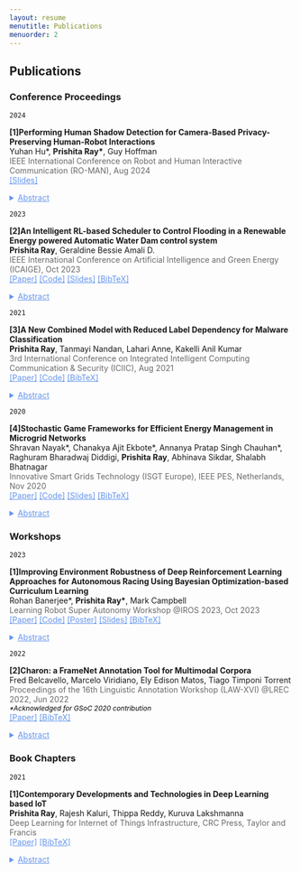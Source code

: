```yaml
---
layout: resume
menutitle: Publications
menuorder: 2
---
```

<a></a>
## Publications

### Conference Proceedings

`2024`
<div>
<p><b>[1]Performing Human Shadow Detection for Camera-Based Privacy-Preserving Human-Robot Interactions</b>
<br>Yuhan Hu*, <b>Prishita Ray*</b>, Guy Hoffman
<br><a style="font-size: 14px; color:dimgray">IEEE International Conference on Robot and Human Interactive Communication (RO-MAN), Aug 2024</a> 
<br><a href="https://docs.google.com/presentation/d/19xeVP36knUt6FafcNknCALdc3voUVRWH/edit?usp=drive_link&ouid=111359296540203835691&rtpof=true&sd=true" style="color: cornflowerblue;font-size: 14px;text-align: right;">[Slides]</a>
<details><summary style="color: cornflowerblue;font-size: 14px;text-decoration: underline;">Abstract</summary><p><a style="font-size: 14px;">Home robots are envisioned to provide in-home assistance for older adults and other people who may need help with daily tasks. To gather information for inferring user status, robots typically require cameras to detect human subjects, track their positions, and recognize their activities or poses. However, having cameras in personal spaces, such as homes, could pose privacy concerns and risks due to the potential misuse or compromise of personal image data. It can also lead to psychological unease and feelings of insecurity, stemming from the fear of being watched and recorded. To address this issue, this paper proposes a method for preserving privacy based on physically obstructing the robot’s camera image and computer vision methods for detection and tracking of humans in these obstructed images. We present a hardware platform that includes a semi-transparent physical layer in front of the robot’s cameras to obtain privacy-preserving shadow images, and a software framework that uses a pre-trained EfficientNet, retrained with a newly-collected dataset of human shadow images for detecting and tracking human subjects. The testing results reveal that the network achieves reliable accuracy in detecting humans from various distances and angles, and it can be applied to a new subject that it has never seen before. Finally, the algorithm is implemented in a gaze-based human- robot interaction scenario, demonstrating its ability to track humans in real time while preserving privacy.
</a></p></details></p>
</div>

`2023`
<div>
<p><b>[2]An Intelligent RL-based Scheduler to Control Flooding in a Renewable Energy powered Automatic Water Dam control system</b>
<br><b>Prishita Ray</b>, Geraldine Bessie Amali D.
<br><a style="font-size: 14px; color:dimgray">IEEE International Conference on Artificial Intelligence and Green Energy (ICAIGE), Oct 2023</a> 
<br><a href="https://ieeexplore.ieee.org/document/10346395" style="color: cornflowerblue;font-size: 14px;text-align: right;">[Paper]</a> <a href="https://github.com/PRISHIta123/Scheduling_Algorithms_for_Water_Dam_Controller" style="color: cornflowerblue;font-size: 14px;text-align: right;">[Code]</a> <a href="https://docs.google.com/presentation/d/1-KupX07XFWAU4yXprY1rLH8TKw3Uvklu/edit?usp=drive_link&ouid=111359296540203835691&rtpof=true&sd=true" style="color: cornflowerblue;font-size: 14px;text-align: right;">[Slides]</a> <a href="https://PRISHIta123.github.io/bib/5.bib" style="color: cornflowerblue;font-size: 14px;text-align: right;">[BibTeX]</a>
<details><summary style="color: cornflowerblue;font-size: 14px;text-decoration: underline;">Abstract</summary><p><a style="font-size: 14px;">The use of non-renewable energy to operate large-scale systems is proving detrimental to the environment through pollution as well as leading to its depletion. As an alternative, the focus of industries, both private and public, is shifting towards the profitable use of renewable energy sources where it is available in abundance for such purposes. Water dams have been built above rivers to tap this natural resource to supply water to the nearby population. However, in the rainy season, excessive flooding wreaks havoc in the surrounding areas, leading to crop failures, damage to households and dam infrastructure. To counter this problem, this paper proposes an intelligent scheduler for an efficient renewable-energy powered automatic water dam control system which is modelled as a non-convex optimization problem. The scheduler uses the Soft Actor Critic with Emphasized Recent Experience and Prioritized Experience Replay Scheduler (SEPS), as the automatic Reinforcement Learning (RL) based scheduling algorithm to manage flooding in the control system through irrigation, hydroelectricity generation and reservoir storage such that it can sufficiently satisfy the needs of domestic households while also ensuring its efficient working. Simulated sensor readings record the current state of the environment and the proposed scheduler can make decisions based on these environmental variables with less human oversight and great accuracy. Experimental results clearly indicate that the SEPS scheduler outperforms its RL counterpart Proximal Policy Optimization Scheduler (PPOS) and the Natural Evolution Strategies Scheduler (NESS) in terms of average rewards obtained
for managing floods efficiently and using renewable energy to run the control system.</a></p></details></p>
</div>

`2021`
<div>
<p><b>[3]A New Combined Model with Reduced Label Dependency for Malware Classification</b>
<br><b>Prishita Ray</b>, Tanmayi Nandan, Lahari Anne, Kakelli Anil Kumar
<br><a style="font-size: 14px; color:dimgray">3rd International Conference on Integrated Intelligent Computing Communication & Security (ICIIC), Aug 2021</a> 
<br><a href="https://www.atlantis-press.com/proceedings/iciic-21/125960833" style="color: cornflowerblue;font-size: 14px;text-align: right;">[Paper]</a> <a href="https://github.com/PRISHIta123/RAELN" style="color: cornflowerblue;font-size: 14px;text-align: right;">[Code]</a> <a href="https://PRISHIta123.github.io/bib/1.bib" style="color: cornflowerblue;font-size: 14px;text-align: right;">[BibTeX]</a><details><summary style="color: cornflowerblue;font-size: 14px;text-decoration: underline;">Abstract</summary><p><a style="font-size: 14px;">With the technological advancements in recent times, security threats caused by malware are increasing with no bounds. The first step performed by security analysts for the detection and mitigation of malware is its classification. This paper aims to classify network intrusion malware using new-age machine learning techniques with Reduced label dependency and identifies the most effective combination of feature selection and classification technique for this purpose. The proposed model, L2 Regularized Autoencoder Enabled Ladder Networks Classifier (RAELN-Classifier), is developed based on a combinatory analysis of various feature selection techniques like FSFC, variants of autoencoders and semi-supervised classification techniques such as ladder networks. The model is trained and tested over UNSW-NB15 and benchmark NSL-KDD datasets for accurate real time model performance evaluation using overall accuracy as well as per-class accuracy and was found to result in higher accuracy compared to similar baseline and state-of-the-art models.</a></p></details></p>
</div>

`2020`
<p><b>[4]Stochastic Game Frameworks for Efficient Energy Management in Microgrid Networks</b>
<br>Shravan Nayak*, Chanakya Ajit Ekbote*, Annanya Pratap Singh Chauhan*, Raghuram Bharadwaj Diddigi, <b>Prishita Ray</b>, Abhinava Sikdar, Shalabh Bhatnagar
<br><a style="font-size: 14px; color: dimgray;">Innovative Smart Grids Technology (ISGT Europe), IEEE PES, Netherlands, Nov 2020</a>
<br><a href="https://ieeexplore.ieee.org/document/9248952" style="color: cornflowerblue;font-size: 14px;">[Paper]</a> <a href="https://github.com/raghudiddigi/SmartGrids-DynamicPricing" style="color: cornflowerblue;font-size: 14px;">[Code]</a> <a href="https://drive.google.com/file/d/1M6-KN1HnLW-Esumh0SwS5IlRSPnCzLDt/view?usp=drive_link" style="color: cornflowerblue;font-size: 14px;">[Slides]</a> <a href="https://PRISHIta123.github.io/bib/2.bib" style="color: cornflowerblue;font-size: 14px;">[BibTeX]</a> <details><summary style="color: cornflowerblue;font-size: 14px;text-decoration: underline;">Abstract</summary><p><a style="font-size: 14px;">We consider the problem of energy management in microgrid networks. A microgrid is capable of generating power from a renewable resource and is responsible for handling the demands of its dedicated customers. Owing to the variable nature of renewable generation and the demands of the customers, it becomes imperative that each microgrid optimally manages its energy. This involves intelligently scheduling the demands at the customer side, selling (when there is a surplus) and buying (when there is a deficit) the power from its neighboring microgrids depending on its current and future needs. In this work, we formulate the problems of demand and battery scheduling, energy trading and dynamic pricing (where we allow the microgrids to decide the price of the transaction depending on their current configuration of demand and renewable energy) in the framework of stochastic games. Subsequently, we propose a novel approach that makes use of independent learners Deep Q-learning algorithm to solve this problem.</a></p></details></p>

### Workshops

`2023`
<div>
<p><b>[1]Improving Environment Robustness of Deep Reinforcement Learning Approaches for Autonomous Racing Using Bayesian Optimization-based Curriculum Learning</b>
<br>Rohan Banerjee*, <b>Prishita Ray*</b>, Mark Campbell
<br><a style="font-size: 14px; color:dimgray">Learning Robot Super Autonomy Workshop @IROS 2023, Oct 2023</a>
<br><a href="https://arxiv.org/abs/2312.10557" style="color: cornflowerblue;font-size: 14px;text-align: right;">[Paper]</a> <a href="https://github.com/PRISHIta123/Curriculum_RL_for_Driving" style="color: cornflowerblue;font-size: 14px;text-align: right;">[Code]</a> <a href="https://drive.google.com/file/d/1fXGKir9r_1EzaRv0HqWHmxkEB0n4X23E/view?usp=drive_link" style="color: cornflowerblue;font-size: 14px;text-align: right;">[Poster]</a> <a href="https://docs.google.com/presentation/d/1skxh2Mctxq9yF8HOqAb9whKs9hn3LApB/edit?usp=drive_link&ouid=111359296540203835691&rtpof=true&sd=true" style="color: cornflowerblue;font-size: 14px;text-align: right;">[Slides]</a> <a href="https://PRISHIta123.github.io/bib/6.bib" style="color: cornflowerblue;font-size: 14px;text-align: right;">[BibTeX]</a>
<details><summary style="color: cornflowerblue;font-size: 14px;text-decoration: underline;">Abstract</summary><p><a style="font-size: 14px;">Deep reinforcement learning (RL) approaches have been broadly applied to a large number of robotics tasks, such as robot manipulation and autonomous driving. However, an open problem in deep RL is learning policies that are robust to variations in the environment, which is an important condition for such systems to be deployed into real-world, unstructured settings. Curriculum learning is one approach that has been applied to improve generalization performance in both supervised and reinforcement learning domains, but selecting the appropriate curriculum to achieve robustness can be a user-intensive process. In our work, we show that performing probabilistic inference of the underlying curriculum-reward function using Bayesian Optimization can be a promising technique for finding a robust curriculum. We demonstrate that a curriculum found with Bayesian optimization can outperform a vanilla deep RL agent and a hand-engineered curriculum in the domain of autonomous racing with obstacle avoidance.</a></p></details></p>
</div>


`2022`
<div>
<p><b>[2]Charon: a FrameNet Annotation Tool for Multimodal Corpora</b>
<br>Fred Belcavello, Marcelo Viridiano, Ely Edison Matos, Tiago Timponi Torrent
<br><a style="font-size: 14px; color:dimgray">Proceedings of the 16th Linguistic Annotation Workshop (LAW-XVI) @LREC 2022, Jun 2022</a>
<br><a style="font-size: 12px; color:black"><em>*Acknowledged for GSoC 2020 contribution</em></a>
<br><a href="http://www.lrec-conf.org/proceedings/lrec2022/workshops/LAWXVI/pdf/2022.lawxvi-1.11.pdf" style="color: cornflowerblue;font-size: 14px;text-align: right;">[Paper]</a> <a href="https://PRISHIta123.github.io/bib/4.bib" style="color: cornflowerblue;font-size: 14px;text-align: right;">[BibTeX]</a><details><summary style="color: cornflowerblue;font-size: 14px;text-decoration: underline;">Abstract</summary><p><a style="font-size: 14px;">Multimodality refers to the property of any communication phenomenon where two or more modes – defined as experientially recognized resources for meaning-making shaped by society and culture – are brought into play (Jewitt and Kress, 2003; Kress, 2010; Bateman et al., 2017). This paper approaches the expansion of FrameNet annotation into the multimodal domain, as proposed in Belcavello et al. (2020), by presenting Charon: a semi-automatic, human-in-the-loop tool for annotating static and dynamic images for semantic frames. Charon was developed to meet the following key requirements: (i) compatibility with existing FrameNet software; (ii) annotation of image with FrameNet categories; (iii) linkage of image and textual
annotations.</a></p></details></p>
</div>

### Book Chapters
`2021`
<p><b>[1]Contemporary Developments and Technologies in Deep Learning based IoT</b>
<br><b>Prishita Ray</b>, Rajesh Kaluri, Thippa Reddy, Kuruva Lakshmanna
<br><a style="font-size: 14px; color:dimgray;">Deep Learning for Internet of Things Infrastructure, CRC Press, Taylor and Francis</a>
<br><a href="https://www.taylorfrancis.com/chapters/edit/10.1201/9781003032175-3/contemporary-developments-technologies-deep-learning%E2%80%93based-iot-prishita-ray-rajesh-kaluri-thippa-#CC0000dy-praveen-kumar-#CC0000dy-kuruva-lakshmanna" style="color: cornflowerblue;font-size: 14px;">[Paper]</a> <a href="https://PRISHIta123.github.io/bib/3.bib" style="color: cornflowerblue;font-size: 14px;">[BibTeX]</a> <details><summary style="color: cornflowerblue;font-size: 14px;text-decoration: underline;">Abstract</summary><p><a style="font-size: 14px;">Deep Learning and the Internet of Things are two of the most popular technologies today. Any complex application with any kind of input can be modeled using deep neural network architecture. Internet of Things (IoT) has enabled devices to connect with each other and share resources over the Internet. Multimodal input, be it in the form of text, images, video, audio, etc. obtained via sensors on the IoT devices can be processed. Moreover, to reduce computation load, edge computing and cloud-based deployment of applications are being enforced widely. Owing to hardware resource constraints of IoT infrastructure, proper design becomes important to ensure good performance. Security also becomes a key factor when data is shared using the cloud. Therefore, a discussion on current trends, technologies and challenges to be addressed when creating a DL based IoT application is presented below.</a></p></details></p>



